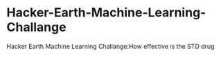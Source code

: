 # Hacker-Earth-Machine-Learning-Challange
Hacker Earth Machine Learning Challange:How effective is the STD drug
